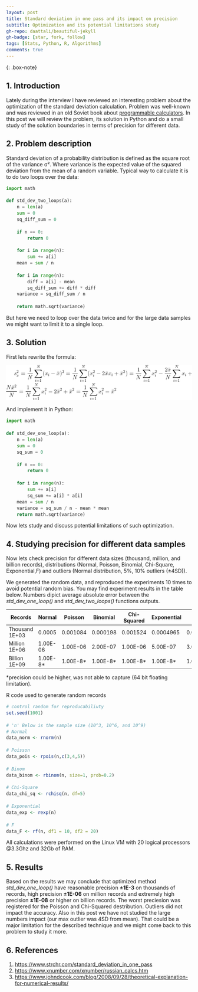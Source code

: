 ```yaml
---
layout: post
title: Standard deviation in one pass and its impact on precision
subtitle: Optimization and its potential limitations study
gh-repo: daattali/beautiful-jekyll
gh-badge: [star, fork, follow]
tags: [Stats, Python, R, Algorithms]
comments: true
---
```


{: .box-note}

## 1. Introduction
Lately during the interview I have reviewed an interesting problem about the optimization of the standard deviation calculation. Problem was well-known and was reviewed in an old Soviet book 
about [programmable calculators](https://www.xnumber.com/xnumber/russian_calcs.htm).  In this post we will review the problem, its solution in Python and do a small study of the solution boundaries in terms of precision for different data. 

## 2. Problem description
Standard deviation of a probability distribution is defined as the square root of the variance σ². Where variance is the expected value of the squared deviation from the mean of a random variable.
Typical way to calculate it is to do two loops over the data:

```python
import math

def std_dev_two_loops(a):
    n = len(a)
    sum = 0
    sq_diff_sum = 0
	
    if n == 0:
        return 0
    
    for i in range(n):
        sum += a[i]		
    mean = sum / n
    
    for i in range(n):
        diff = a[i] - mean
        sq_diff_sum += diff * diff
    variance = sq_diff_sum / n
    
    return math.sqrt(variance)
```
But here we need to loop over the data twice and for the large data samples we might want to limit it to a single loop.

## 3. Solution
First lets rewrite the formula: 

![Formula for STD](https://github.com/vvzhukov/vvzhukov.github.io/blob/master/assets/img/Opt_STD_CodeCogsEqn.png?raw=true)   

And implement it in Python:  

```python
import math

def std_dev_one_loop(a):
    n = len(a)
    sum = 0
    sq_sum = 0
	
    if n == 0:
        return 0
    
    for i in range(n):
        sum += a[i]
        sq_sum += a[i] * a[i]
    mean = sum / n
    variance = sq_sum / n - mean * mean
    return math.sqrt(variance)
```
Now lets study and discuss potential limitations of such optimization.  

## 4. Studying precision for different data samples

Now lets check precision for different data sizes (thousand, million, and billion records), 
distributions (Normal, Poisson, Binomial, Chi-Square, Exponential,F) and outliers (Normal distribution, 5%, 10% outliers (±4SD)).  

We generated the random data, and reproduced the experiments 10 times to avoid potential random bias. You may find experiment results in the table below. Numbers dipict average absolute error between the *std_dev_one_loop()* and *std_dev_two_loops()* functions outputs.  

  
| Records | Normal | Poisson | Binomial | Chi-Squared | Exponential | F | Normal+Outliers 5% | Normal+Outliers 10% |
|---|---|---|---|---|---|---|---|---|
| Thousand 1E+03 | 0.0005 | 0.001084 | 0.000198 | 0.001524 | 0.0004965 | 0.000311 | 0.00064 | 0.00092 |
| Million 1E+06 | 1.00E-06 | 1.00E-06 | 2.00E-07 | 1.00E-06 | 5.00E-07 | 3.00E-07 | 1.00E-06 | 2.00E-07 |
| Billion 1E+09 | 1.00E-8* | 1.00E-8* | 1.00E-8* | 1.00E-8* | 1.00E-8* | 1.00E-8* | 1.00E-8* | 1.00E-8* |  

*precision could be higher, was not able to capture (64 bit floating limitation). 

R code used to generate random records
```R
# control random for reproducabiliuty
set.seed(1001)

# 'n' Below is the sample size (10^3, 10^6, and 10^9)
# Normal
data_norm <- rnorm(n)

# Poisson
data_pois <- rpois(n,c(3,4,5))

# Binom
data_binom <- rbinom(n, size=1, prob=0.2)

# Chi-Square
data_chi_sq <- rchisq(n, df=5)

# Exponential
data_exp <- rexp(n)

# F
data_F <- rf(n, df1 = 10, df2 = 20)
```
All calculations were performed on the Linux VM with 20 logical processors @3.3Ghz and 32Gb of RAM.

## 5. Results

Based on the results we may conclude that optimized method *std_dev_one_loop()* have reasonable precision **±1E-3** on thousands of records,
high precision **±1E-06** on million records and extremely high precision **±1E-08** or higher on billion records. The worst preciesion was registered for the Poisson and Chi-Squared destribution.
Outliers did not impact the accuracy. Also in this post we have not studied the large numbers impact (our max outlier was 4SD from mean). That could be a major limitation for the described technique and we might come back to this problem to study it more.


## 6. References

1. https://www.strchr.com/standard_deviation_in_one_pass
2. https://www.xnumber.com/xnumber/russian_calcs.htm
3. https://www.johndcook.com/blog/2008/09/28/theoretical-explanation-for-numerical-results/
